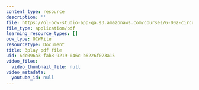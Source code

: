 ```yaml
---
content_type: resource
description: ''
file: https://ol-ocw-studio-app-qa.s3.amazonaws.com/courses/6-002-circuits-and-electronics-spring-2007/6dc096a3fab89219046cb6226f023a15_OGtElTMJidE.pdf
file_type: application/pdf
learning_resource_types: []
ocw_type: OCWFile
resourcetype: Document
title: 3play pdf file
uid: 6dc096a3-fab8-9219-046c-b6226f023a15
video_files:
  video_thumbnail_file: null
video_metadata:
  youtube_id: null
---
```

